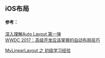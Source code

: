 ##  iOS布局




#### 参考：
[深入理解Auto Layout 第一弹](https://zhangbuhuai.com/auto-layout-part-1/)  
[WWDC 2017：高级开发应该掌握的自动布局技巧](https://juejin.im/post/5b21d714f265da6e24581c41)    


[ MyLinearLayout 之 初级学习经验 ](https://www.jianshu.com/p/23f8098bca0c)  